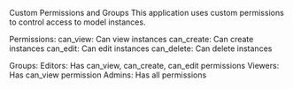 
Custom Permissions and Groups
This application uses custom permissions to control access to model instances.

Permissions:
can_view: Can view instances
can_create: Can create instances
can_edit: Can edit instances
can_delete: Can delete instances

Groups:
Editors: Has can_view, can_create, can_edit permissions
Viewers: Has can_view permission
Admins: Has all permissions
